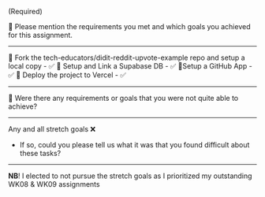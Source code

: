 (Required)

🎯 Please mention the requirements you met and which goals you achieved for this assignment.

---

🎯 Fork the tech-educators/didit-reddit-upvote-example repo and setup a local copy - ✅
🎯 Setup and Link a Supabase DB - ✅
🎯Setup a GitHub App - ✅
🎯 Deploy the project to Vercel - ✅

---

🎯 Were there any requirements or goals that you were not quite able to achieve?

---

Any and all stretch goals ❌

- If so, could you please tell us what it was that you found difficult about these tasks?

---

**NB**! I elected to not pursue the stretch goals as I prioritized my outstanding WK08 & WK09 assignments
